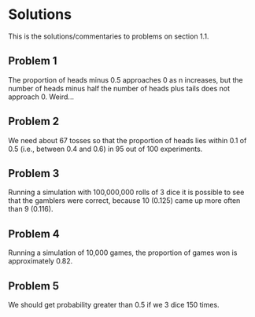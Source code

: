 Solutions
=========

This is the solutions/commentaries to problems on section 1.1.

Problem 1
---------

The proportion of heads minus 0.5 approaches 0 as n increases, but the number
of heads minus half the number of heads plus tails does not approach 0.  Weird...

Problem 2
---------

We need about 67 tosses so that the proportion of heads lies within 0.1 of
0.5 (i.e., between 0.4 and 0.6) in 95 out of 100 experiments.

Problem 3
---------

Running a simulation with 100,000,000 rolls of 3 dice it is possible to see
that the gamblers were correct, because 10 (0.125) came up more often than
9 (0.116).

Problem 4
---------

Running a simulation of 10,000 games, the proportion of games won is
approximately 0.82.

Problem 5
---------

We should get probability greater than 0.5 if we 3 dice 150 times.
